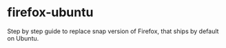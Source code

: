 # firefox-ubuntu
Step by step guide to replace snap version of Firefox, that ships by default on Ubuntu.
